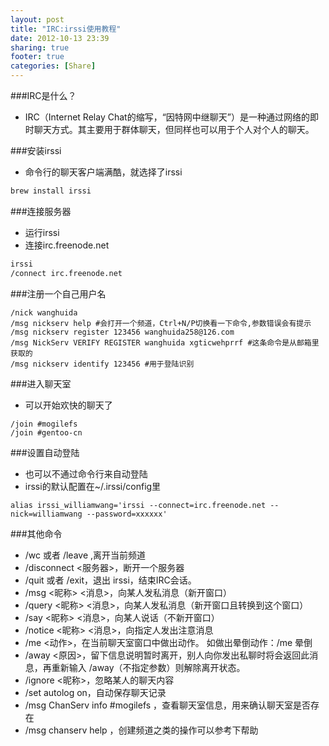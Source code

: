 ```yaml
---
layout: post
title: "IRC:irssi使用教程"
date: 2012-10-13 23:39
sharing: true
footer: true
categories: [Share]
---
```


###IRC是什么？
+ IRC（Internet Relay Chat的缩写，“因特网中继聊天”）是一种通过网络的即时聊天方式。其主要用于群体聊天，但同样也可以用于个人对个人的聊天。

<!-- more -->

###安装irssi
+ 命令行的聊天客户端满酷，就选择了irssi

```bash
brew install irssi
```

###连接服务器
+ 运行irssi
+ 连接irc.freenode.net

```bash
irssi
/connect irc.freenode.net
```

###注册一个自己用户名

```
/nick wanghuida
/msg nickserv help #会打开一个频道，Ctrl+N/P切换看一下命令,参数错误会有提示
/msg nickserv register 123456 wanghuida258@126.com
/msg NickServ VERIFY REGISTER wanghuida xgticwehprrf #这条命令是从邮箱里获取的
/msg nickserv identify 123456 #用于登陆识别 
```

###进入聊天室
+ 可以开始欢快的聊天了

```
/join #mogilefs
/join #gentoo-cn
```

###设置自动登陆
+ 也可以不通过命令行来自动登陆
+ irssi的默认配置在~/.irssi/config里

```
alias irssi_williamwang='irssi --connect=irc.freenode.net --nick=williamwang --password=xxxxxx'
```

###其他命令

+ /wc 或者 /leave ,离开当前频道
+ /disconnect <服务器>，断开一个服务器
+ /quit 或者 /exit，退出 irssi，结束IRC会话。
+ /msg <昵称> <消息>，向某人发私消息（新开窗口）
+ /query <昵称> <消息>，向某人发私消息（新开窗口且转换到这个窗口）
+ /say <昵称> <消息>，向某人说话（不新开窗口）
+ /notice <昵称> <消息>，向指定人发出注意消息
+ /me <动作>，在当前聊天室窗口中做出动作。 如做出晕倒动作：/me 晕倒
+ /away <原因>，留下信息说明暂时离开，别人向你发出私聊时将会返回此消息，再重新输入 /away（不指定参数）则解除离开状态。
+ /ignore <昵称>，忽略某人的聊天内容
+ /set autolog on，自动保存聊天记录
+ /msg ChanServ info #mogilefs ，查看聊天室信息，用来确认聊天室是否存在
+ /msg chanserv help ，创建频道之类的操作可以参考下帮助
